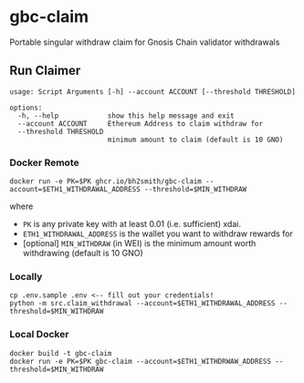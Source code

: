 # gbc-claim

Portable singular withdraw claim for Gnosis Chain validator withdrawals

## Run Claimer

```shell
usage: Script Arguments [-h] --account ACCOUNT [--threshold THRESHOLD]

options:
  -h, --help            show this help message and exit
  --account ACCOUNT     Ethereum Address to claim withdraw for
  --threshold THRESHOLD
                        minimum amount to claim (default is 10 GNO)
```

### Docker Remote

```shell
docker run -e PK=$PK ghcr.io/bh2smith/gbc-claim --account=$ETH1_WITHDRAWAL_ADDRESS --threshold=$MIN_WITHDRAW 
```

where

- `PK` is any private key with at least 0.01 (i.e. sufficient) xdai.
- `ETH1_WITHDRAWAL_ADDRESS` is the wallet you want to withdraw rewards for
- [optional] `MIN_WITHDRAW` (in WEI) is the minimum amount worth withdrawing (default is 10 GNO)


### Locally
```shell
cp .env.sample .env <-- fill out your credentials!
python -m src.claim_withdrawal --account=$ETH1_WITHDRAWAL_ADDRESS --threshold=$MIN_WITHDRAW
```

### Local Docker

```shell
docker build -t gbc-claim
docker run -e PK=$PK gbc-claim --account=$ETH1_WITHDRWAW_ADDRESS --threshold=$MIN_WITHDRAW
```

